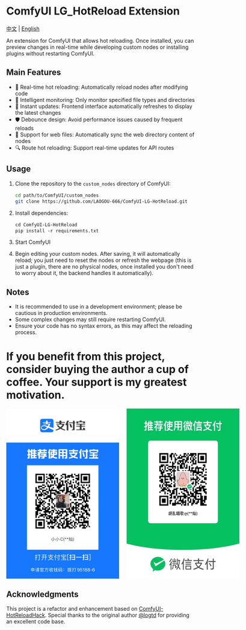 # ComfyUI LG_HotReload Extension

<!-- Language Switch -->
[中文](README.md) | [English](README_en.md)

An extension for ComfyUI that allows hot reloading. Once installed, you can preview changes in real-time while developing custom nodes or installing plugins without restarting ComfyUI.

## Main Features

- 🔄 Real-time hot reloading: Automatically reload nodes after modifying code
- 🎯 Intelligent monitoring: Only monitor specified file types and directories
- 🚀 Instant updates: Frontend interface automatically refreshes to display the latest changes
- 🛡️ Debounce design: Avoid performance issues caused by frequent reloads
- 📁 Support for web files: Automatically sync the web directory content of nodes
- 🔍 Route hot reloading: Support real-time updates for API routes

## Usage

1. Clone the repository to the `custom_nodes` directory of ComfyUI:
   ```bash
   cd path/to/ComfyUI/custom_nodes
   git clone https://github.com/LAOGOU-666/ComfyUI-LG-HotReload.git
   ```

2. Install dependencies:
   ```
   cd ComfyUI-LG-HotReload
   pip install -r requirements.txt
   ```

3. Start ComfyUI
4. Begin editing your custom nodes. After saving, it will automatically reload; you just need to reset the nodes or refresh the webpage (this is just a plugin, there are no physical nodes, once installed you don't need to worry about it, the backend handles it automatically).

## Notes

- It is recommended to use in a development environment; please be cautious in production environments.
- Some complex changes may still require restarting ComfyUI.
- Ensure your code has no syntax errors, as this may affect the reloading process.

# If you benefit from this project, consider buying the author a cup of coffee. Your support is my greatest motivation.

<div style="display: flex; justify-content: left; gap: 20px;">
    <img src="https://raw.githubusercontent.com/LAOGOU-666/Comfyui-Transform/9ac1266765b53fb1d666f9c8a1d61212f2603a92/assets/alipay.jpg" width="300" alt="Alipay QR Code">
    <img src="https://raw.githubusercontent.com/LAOGOU-666/Comfyui-Transform/9ac1266765b53fb1d666f9c8a1d61212f2603a92/assets/wechat.jpg" width="300" alt="WeChat QR Code">
</div>

## Acknowledgments

This project is a refactor and enhancement based on [ComfyUI-HotReloadHack](https://github.com/logtd/ComfyUI-HotReloadHack). Special thanks to the original author [@logtd](https://github.com/logtd) for providing an excellent code base. 